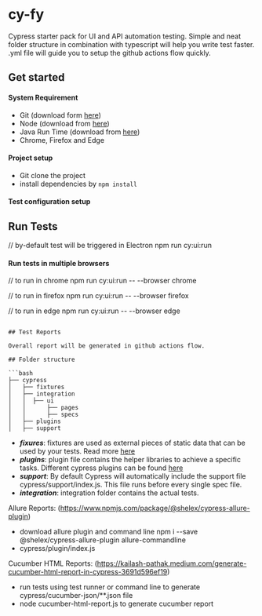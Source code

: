 # cy-fy

Cypress starter pack for UI and API automation testing. Simple and neat folder structure in combination with typescript will help you write test faster. .yml file will guide you to setup the github actions flow quickly.

## Get started

#### System Requirement

- Git (download form [here](https://git-scm.com/downloads))
- Node (download from [here](https://nodejs.org/en/download/))
- Java Run Time (download from [here](https://www.oracle.com/in/java/technologies/javase-downloads.html))
- Chrome, Firefox and Edge

#### Project setup

- Git clone the project
- install dependencies by `npm install`

#### Test configuration setup

## Run Tests
// by-default test will be triggered in Electron
npm run cy:ui:run

#### Run tests in multiple browsers

// to run in chrome
npm run cy:ui:run -- --browser chrome

// to run in firefox
npm run cy:ui:run -- --browser firefox

// to run in edge
npm run cy:ui:run -- --browser edge
```

## Test Reports

Overall report will be generated in github actions flow.

## Folder structure

```bash
├── cypress
│   ├── fixtures
│   ├── integration
│   │  ├── ui
│   │      ├── pages
│   │      ├── specs
│   ├── plugins
│   ├── support
```

- _**fixures**_: fixtures are used as external pieces of static data that can be used by your tests. Read more [here](https://docs.cypress.io/guides/core-concepts/writing-and-organizing-tests.html#Fixture-Files)
- _**plugins**_: plugin file contains the helper libraries to achieve a specific tasks. Different cypress plugins can be found [here](https://docs.cypress.io/plugins/index.html)
- _**support**_: By default Cypress will automatically include the support file cypress/support/index.js. This file runs before every single spec file.
- _**integration**_: integration folder contains the actual tests.

Allure Reports: (https://www.npmjs.com/package/@shelex/cypress-allure-plugin)
 - download allure plugin and command line
    npm i --save @shelex/cypress-allure-plugin allure-commandline
 - cypress/plugin/index.js 

 Cucumber HTML Reports: (https://kailash-pathak.medium.com/generate-cucumber-html-report-in-cypress-3691d596ef19)
   - run tests using test runner or command line to generate cypress/cucumber-json/**.json file
   - node cucumber-html-report.js to generate cucumber report
 
    

